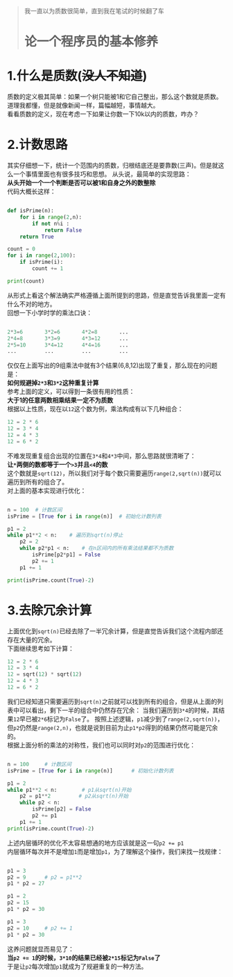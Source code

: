 >我一直以为质数很简单，直到我在笔试的时候翻了车  
># 论一个程序员的基本修养  

# 1.什么是质数(~~没人不知道~~)  
质数的定义极其简单：如果一个树只能被1和它自己整出，那么这个数就是质数。  
道理我都懂，但是就像新闻一样，篇幅越短，事情越大。  
看看质数的定义，现在考虑一下如果让你数一下10k以内的质数，咋办？
  
# 2.计数思路  
其实仔细想一下，统计一个范围内的质数，归根结底还是要靠数(三声)。但是就这么一个事情里面也有很多技巧和思想。
从头说，最简单的实现思路：  
**从头开始一个一个判断是否可以被1和自身之外的数整除**  
代码大概长这样：  
```python  

def isPrime(n):
    for i in range(2,n):
        if not n%i :
            return False
    return True    

count = 0
for i in range(2,100):
    if isPrime(i):
        count += 1

print(count)  
```  
从形式上看这个解法确实严格遵循上面所提到的思路，但是直觉告诉我里面一定有什么不对的地方。  
回想一下小学时学的乘法口诀：  
```python  

2*3=6       3*2=6       4*2=8       ...
2*4=8       3*3=9       4*3=12      ...
2*5=10      3*4=12      4*4=16      ...
...         ...         ...         ...
```  
仅仅在上面写出的9组乘法中就有3个结果(6,8,12)出现了重复，那么现在的问题是：  
**如何规避掉`2*3`和`3*2`这种重复计算**   
参考上面的定义，可以得到一条很有用的性质：  
**大于1的任意两数相乘结果一定不为质数**  
根据以上性质，现在以`12`这个数为例，乘法构成有以下几种组合：  
```python  
12 = 2 * 6
12 = 3 * 4
12 = 4 * 3
12 = 6 * 2
```  
不难发现重复组合出现的位置在`3*4`和`4*3`中间，那么思路就很清晰了：  
**让`*`两侧的数都等于一个`>3`并且`<4`的数**  
这个数就是`sqrt(12)`，所以我们对于每个数只需要遍历`range(2,sqrt(n))`就可以遍历到所有的组合了。  
对上面的基本实现进行优化：
```python  

n = 100  # 计数区间
isPrime = [True for i in range(n)]  # 初始化计数列表

p1 = 2
while p1**2 < n:    # 遍历到sqrt(n)停止
    p2 = 2
    while p2*p1 < n:    # 在n区间内的所有乘法结果都不为质数
        isPrime[p2*p1] = False
        p2 += 1
    p1 += 1

print(isPrime.count(True)-2)
```  

# 3.去除冗余计算  
上面优化到`sqrt(n)`已经去除了一半冗余计算，但是直觉告诉我们这个流程内部还存在大量的冗余。  
下面继续思考如下计算：  
```python  
12 = 2 * 6
12 = 3 * 4
12 = sqrt(12) * sqrt(12)
12 = 4 * 3
12 = 6 * 2
```  
我们已经知道只需要遍历到`sqrt(n)`之前就可以找到所有的组合，但是从上面的列表中可以看出，剩下一半的组合中仍然存在冗余：
当我们遍历到`3*4`的时候，其结果`12`早已被`2*6`标记为`False`了。
按照上述逻辑，`p1`减少到了`range(2,sqrt(n))`，但`p2`仍然是`range(2,n)`，也就是说到目前为止`p1*p2`得到的结果仍然可能是冗余的。  
根据上面分析的乘法的对称性，我们也可以同时对`p2`的范围进行优化：  
```python  

n = 100     # 计数区间
isPrime = [True for i in range(n)]      # 初始化计数列表

p1 = 2
while p1**2 < n:        # p1从sqrt(n)开始
    p2 = p1**2         # p2从sqrt(n)开始
    while p2 < n:
        isPrime[p2] = False     
        p2 += p1    
    p1 += 1
print(isPrime.count(True)-2)
```  
上述内层循环的优化不太容易想通的地方应该就是这一句`p2 += p1`  
内层循环每次并不是增加`1`而是增加`p1`，为了理解这个操作，我们来找一找规律：  
```python

p1 = 3
p2 = 9      # p2 = p1**2 
p1 * p2 = 27

p1 = 2
p2 = 15
p1 * p2 = 30

p1 = 3
p2 = 10     # p2 += 1
p1 * p2 = 30
```  
这养问题就显而易见了：  
**当`p2 += 1`的时候，`3*10`的结果已经被`2*15`标记为`False`了**  
于是让`p2`每次增加`p1`就成为了规避重复的一种方法。

